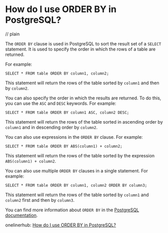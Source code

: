 # How do I use ORDER BY in PostgreSQL?
// plain

The `ORDER BY` clause is used in PostgreSQL to sort the result set of a `SELECT` statement. It is used to specify the order in which the rows of a table are returned.

For example:

```
SELECT * FROM table ORDER BY column1, column2;
```

This statement will return the rows of the table sorted by `column1` and then by `column2`.

You can also specify the order in which the results are returned. To do this, you can use the `ASC` and `DESC` keywords. For example:

```
SELECT * FROM table ORDER BY column1 ASC, column2 DESC;
```

This statement will return the rows of the table sorted in ascending order by `column1` and in descending order by `column2`.

You can also use expressions in the `ORDER BY` clause. For example:

```
SELECT * FROM table ORDER BY ABS(column1) + column2;
```

This statement will return the rows of the table sorted by the expression `ABS(column1) + column2`.

You can also use multiple `ORDER BY` clauses in a single statement. For example:

```
SELECT * FROM table ORDER BY column1, column2 ORDER BY column3;
```

This statement will return the rows of the table sorted by `column1` and `column2` first and then by `column3`.

You can find more information about `ORDER BY` in the [PostgreSQL documentation](https://www.postgresql.org/docs/current/sql-select.html#SQL-ORDERBY).

onelinerhub: [How do I use ORDER BY in PostgreSQL?](https://onelinerhub.com/postgresql/how-do-i-use-order-by-in-postgresql)